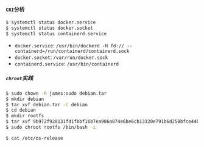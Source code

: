 #### `CRI`分析

```bash
$ systemctl status docker.service
$ systemctl status docker.socket
$ systemctl status containerd.service
```

- `docker.service`: `/usr/bin/dockerd -H fd:// --containerd=/run/containerd/containerd.sock`
- `docker.socket`: `/var/run/docker.sock`
- `containerd.service`: `/usr/bin/containerd`


##### `chroot`实践

```bash
$ sudo chown -R james:sudo debian.tar
$ mkdir debian
$ tar xvf debian.tar -C debian
$ cd debian
$ mkdir rootfs
$ tar xvf 9b972f928131fd1fbbf16b7ea906a874e6be6cb13320e791b6d250bfce44b66a/layer.tar -C rootfs
$ sudo chroot rootfs /bin/bash -i
```

```bash
$ cat /etc/os-release 
```